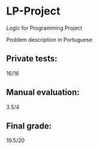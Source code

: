 # LP-Project
Logic for Programming Project

Problem description in Portuguese

## Private tests:
16/16

## Manual evaluation:
3.5/4

## Final grade:
19.5/20
